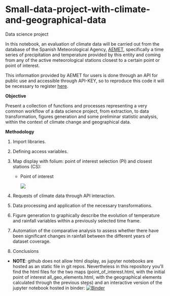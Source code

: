 # Small-data-project-with-climate-and-geographical-data
Data science project

In this notebook, an evaluation of climate data will be carried out from the database of the Spanish Meteorological Agency, [AEMET](https://www.aemet.es/es/datos_abiertos), specifically a time series of precipitation and temperature provided by this entity and coming from any of the active meteorological stations closest to a certain point or point of interest. 

This information provided by AEMET for users is done through an API for public use and accessible through API-KEY, so to reproduce this code it will be necessary to register [here](https://opendata.aemet.es/centrodedescargas/altaUsuario).

**Objective**

Present a collection of functions and processes representing a very common workflow of a data science project, from extraction, to data transformation, figures generation and some preliminar statistic analysis, within the context of climate change and geographical data. 

**Methodology**

1. Import libraries.

2. Defining access variables.

3. Map display with folium: point of interest selection (PI) and closest stations (CS):

   * Point of interest
     
     ![](folium_maps/point_of_interest.gif) 

5. Requests of climate data through API interaction.

6. Data processing and application of the necessary transformations. 

7. Figure generation to graphically describe the evolution of temperature and rainfall variables within a previously selected time frame.

8. Automation of the comparative analysis to assess whether there have been significant changes in rainfall between the different years of dataset coverage.

9. Conclusions

* **NOTE**: github does not allow html display, as jupyter notebooks are hosted as an static file in git repos. Nevertheless in this repository you'll find the html files for the two maps (point_of_interest.html, with the initial point of interest all_geo_elements.html, with the geographical elements calculated through the previous steps) and an interactive version of the jupyter notebook hosted in binder: [![Binder](https://mybinder.org/badge_logo.svg)](https://mybinder.org/v2/gh/SalvaRGb/Data_Science_proj_Small-data-project-with-climate-and-geographical-data/master?labpath=Small%20data%20project%20with%20climate%20and%20geographical%20data.ipynb)
